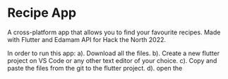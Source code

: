 # Recipe App

A cross-platform app that allows you to find your favourite recipes. Made with Flutter and Edamam API for Hack the North 2022.

In order to run this app: 
a). Download all the files. 
b). Create a new flutter project on VS Code or any other text editor of your choice. 
c). Copy and paste the files from the git to the flutter project.
d). open the 

